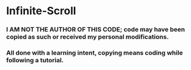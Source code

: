 # Infinite-Scroll


### I AM NOT THE AUTHOR OF THIS CODE; code may have been copied as such or received my personal modifications.
### All done with a learning intent, copying means coding while following a tutorial.
